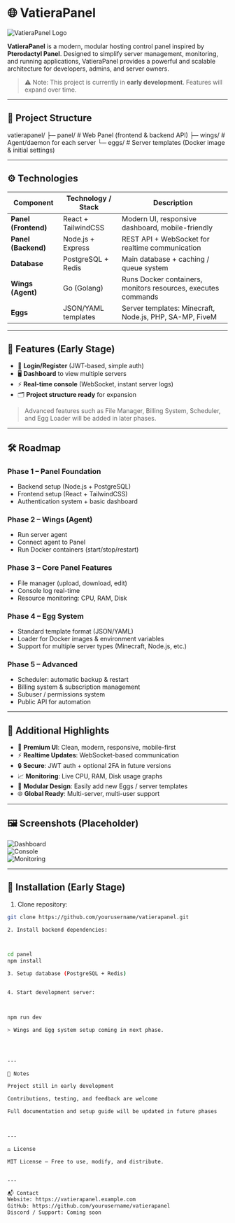 
# 🌐 VatieraPanel

![VatieraPanel Logo](https://via.placeholder.com/250x80.png?text=VatieraPanel)

**VatieraPanel** is a modern, modular hosting control panel inspired by **Pterodactyl Panel**. Designed to simplify server management, monitoring, and running applications, VatieraPanel provides a powerful and scalable architecture for developers, admins, and server owners.  

> ⚠️ Note: This project is currently in **early development**. Features will expand over time.

---

## 📁 Project Structure

vatierapanel/ ├─ panel/        # Web Panel (frontend & backend API) ├─ wings/        # Agent/daemon for each server └─ eggs/         # Server templates (Docker image & initial settings)

---

## ⚙️ Technologies

| Component | Technology / Stack | Description |
|-----------|-----------------|-------------|
| **Panel (Frontend)** | React + TailwindCSS | Modern UI, responsive dashboard, mobile-friendly |
| **Panel (Backend)** | Node.js + Express | REST API + WebSocket for realtime communication |
| **Database** | PostgreSQL + Redis | Main database + caching / queue system |
| **Wings (Agent)** | Go (Golang) | Runs Docker containers, monitors resources, executes commands |
| **Eggs** | JSON/YAML templates | Server templates: Minecraft, Node.js, PHP, SA-MP, FiveM |

---

## 🎯 Features (Early Stage)

- 🔐 **Login/Register** (JWT-based, simple auth)  
- 🖥 **Dashboard** to view multiple servers  
- ⚡ **Real-time console** (WebSocket, instant server logs)  
- 🗂 **Project structure ready** for expansion  

> Advanced features such as File Manager, Billing System, Scheduler, and Egg Loader will be added in later phases.

---

## 🛠 Roadmap

### Phase 1 – Panel Foundation
- Backend setup (Node.js + PostgreSQL)  
- Frontend setup (React + TailwindCSS)  
- Authentication system + basic dashboard  

### Phase 2 – Wings (Agent)
- Run server agent  
- Connect agent to Panel  
- Run Docker containers (start/stop/restart)  

### Phase 3 – Core Panel Features
- File manager (upload, download, edit)  
- Console log real-time  
- Resource monitoring: CPU, RAM, Disk  

### Phase 4 – Egg System
- Standard template format (JSON/YAML)  
- Loader for Docker images & environment variables  
- Support for multiple server types (Minecraft, Node.js, etc.)  

### Phase 5 – Advanced
- Scheduler: automatic backup & restart  
- Billing system & subscription management  
- Subuser / permissions system  
- Public API for automation  

---

## 🌟 Additional Highlights

- 🎨 **Premium UI**: Clean, modern, responsive, mobile-first  
- ⚡ **Realtime Updates**: WebSocket-based communication  
- 🔒 **Secure**: JWT auth + optional 2FA in future versions  
- 📈 **Monitoring**: Live CPU, RAM, Disk usage graphs  
- 🧩 **Modular Design**: Easily add new Eggs / server templates  
- 🌐 **Global Ready**: Multi-server, multi-user support  

---

## 🖼 Screenshots (Placeholder)

![Dashboard](https://via.placeholder.com/600x300.png?text=Dashboard+Preview)  
![Console](https://via.placeholder.com/600x300.png?text=Realtime+Console)  
![Monitoring](https://via.placeholder.com/600x300.png?text=Resource+Monitoring)

---

## 💾 Installation (Early Stage)

1. Clone repository:  
```bash
git clone https://github.com/yourusername/vatierapanel.git

2. Install backend dependencies:



cd panel
npm install

3. Setup database (PostgreSQL + Redis)


4. Start development server:



npm run dev

> Wings and Egg system setup coming in next phase.




---

📌 Notes

Project still in early development

Contributions, testing, and feedback are welcome

Full documentation and setup guide will be updated in future phases



---

⚖️ License

MIT License – Free to use, modify, and distribute.


---

📬 Contact
Website: https://vatierapanel.example.com
GitHub: https://github.com/yourusername/vatierapanel
Discord / Support: Coming soon
